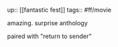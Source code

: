 ---
---
up:: [[fantastic fest]]
tags:: #ff/movie 

amazing. surprise anthology 

paired with "return to sender"
